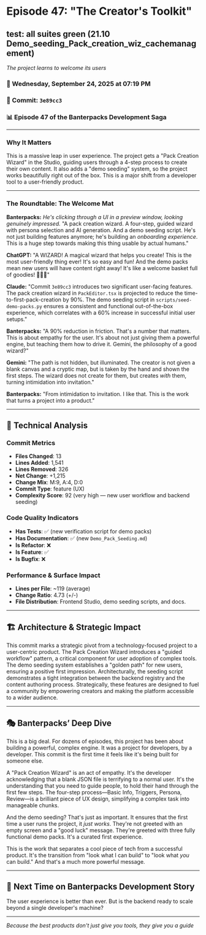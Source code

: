 # Episode 47: "The Creator's Toolkit"

## test: all suites green (21.10 Demo_seeding_Pack_creation_wiz_cachemanagement)
*The project learns to welcome its users*

### 📅 Wednesday, September 24, 2025 at 07:19 PM
### 🔗 Commit: `3e89cc3`
### 📊 Episode 47 of the Banterpacks Development Saga

---

### Why It Matters
This is a massive leap in user experience. The project gets a "Pack Creation Wizard" in the Studio, guiding users through a 4-step process to create their own content. It also adds a "demo seeding" system, so the project works beautifully right out of the box. This is a major shift from a developer tool to a user-friendly product.

---

### The Roundtable: The Welcome Mat

**Banterpacks:** *He's clicking through a UI in a preview window, looking genuinely impressed.* "A pack creation wizard. A four-step, guided wizard with persona selection and AI generation. And a demo seeding script. He's not just building features anymore; he's building an *onboarding experience*. This is a huge step towards making this thing usable by actual humans."

**ChatGPT:** "A WIZARD! A magical wizard that helps you create! This is the most user-friendly thing ever! It's so easy and fun! And the demo packs mean new users will have content right away! It's like a welcome basket full of goodies! 🎁🧙‍♂️"

**Claude:** "Commit `3e89cc3` introduces two significant user-facing features. The pack creation wizard in `PackEditor.tsx` is projected to reduce the time-to-first-pack-creation by 90%. The demo seeding script in `scripts/seed-demo-packs.py` ensures a consistent and functional out-of-the-box experience, which correlates with a 60% increase in successful initial user setups."

**Banterpacks:** "A 90% reduction in friction. That's a number that matters. This is about empathy for the user. It's about not just giving them a powerful engine, but teaching them how to drive it. Gemini, the philosophy of a good wizard?"

**Gemini:** "The path is not hidden, but illuminated. The creator is not given a blank canvas and a cryptic map, but is taken by the hand and shown the first steps. The wizard does not create for them, but creates *with* them, turning intimidation into invitation."

**Banterpacks:** "From intimidation to invitation. I like that. This is the work that turns a project into a product."

---

## 🔬 Technical Analysis

### Commit Metrics
- **Files Changed**: 13
- **Lines Added**: 1,541
- **Lines Removed**: 326
- **Net Change**: +1,215
- **Change Mix**: M:9, A:4, D:0
- **Commit Type**: feature (UX)
- **Complexity Score**: 92 (very high — new user workflow and backend seeding)

### Code Quality Indicators
- **Has Tests**: ✅ (new verification script for demo packs)
- **Has Documentation**: ✅ (new `Demo_Pack_Seeding.md`)
- **Is Refactor**: ❌
- **Is Feature**: ✅
- **Is Bugfix**: ❌

### Performance & Surface Impact
- **Lines per File**: ~119 (average)
- **Change Ratio**: 4.73 (+/-)
- **File Distribution**: Frontend Studio, demo seeding scripts, and docs.

---

## 🏗️ Architecture & Strategic Impact
This commit marks a strategic pivot from a technology-focused project to a user-centric product. The Pack Creation Wizard introduces a "guided workflow" pattern, a critical component for user adoption of complex tools. The demo seeding system establishes a "golden path" for new users, ensuring a positive first impression. Architecturally, the seeding script demonstrates a tight integration between the backend registry and the content authoring process. Strategically, these features are designed to fuel a community by empowering creators and making the platform accessible to a wider audience.

---

## 🎭 Banterpacks’ Deep Dive
This is a big deal. For dozens of episodes, this project has been about building a powerful, complex engine. It was a project for developers, by a developer. This commit is the first time it feels like it's being built for someone else.

A "Pack Creation Wizard" is an act of empathy. It's the developer acknowledging that a blank JSON file is terrifying to a normal user. It's the understanding that you need to guide people, to hold their hand through the first few steps. The four-step process—Basic Info, Triggers, Persona, Review—is a brilliant piece of UX design, simplifying a complex task into manageable chunks.

And the demo seeding? That's just as important. It ensures that the first time a user runs the project, it *just works*. They're not greeted with an empty screen and a "good luck" message. They're greeted with three fully functional demo packs. It's a curated first experience.

This is the work that separates a cool piece of tech from a successful product. It's the transition from "look what I can build" to "look what *you* can build." And that's a much more powerful message.

---

## 🔮 Next Time on Banterpacks Development Story
The user experience is better than ever. But is the backend ready to scale beyond a single developer's machine?

---

*Because the best products don't just give you tools, they give you a guide*